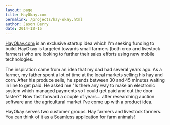 ```yaml
---
layout: page
title: HayOkay.com
permalink: /projects/hay-okay.html
author: Jason Berry
date: 2014-12-15
---
```


[HayOkay.com](http://www.hayokay.com) is an exclusive startup idea which I'm seeking funding to build. HayOkay is targeted towards small farmers (both crop and livestock farmers) who are looking to further their sales efforts using new mobile technologies.

The inspiration came from an idea that my dad had several years ago. As a farmer, my father spent a lot of time at the local markets selling his hay and corn. After his produce sells, he spends between 30 and 45 minutes waiting in line to get paid. He asked me "Is there any way to make an electronic system which managed payments so I could get paid and out the door faster?" Now fast forward a couple of years... after researching auction software and the agricultural market I've come up with a product idea.

HayOkay serves two customer groups. Hay farmers and livestock farmers. You can think of it as a Seamless application for farm animals!